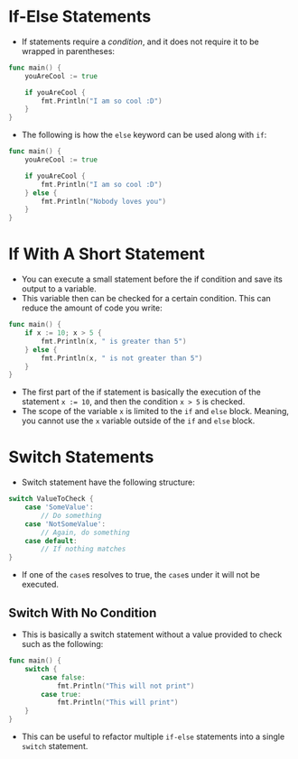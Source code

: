 # If-Else Statements
+ If statements require a *condition*, and it does not require it to be wrapped in parentheses:
```go
func main() {
    youAreCool := true

    if youAreCool {
        fmt.Println("I am so cool :D")
    }
}
```

+ The following is how the `else` keyword can be used along with `if`:
```go
func main() {
    youAreCool := true

    if youAreCool {
        fmt.Println("I am so cool :D")
    } else {
        fmt.Println("Nobody loves you")
    }
}
```

# If With A Short Statement
+ You can execute a small statement before the if condition and save its output to a variable.
+ This variable then can be checked for a certain condition. This can reduce the amount of code you write:
```go
func main() {
    if x := 10; x > 5 {
        fmt.Println(x, " is greater than 5")
    } else {
        fmt.Println(x, " is not greater than 5")
    }
}
```
+ The first part of the if statement is basically the execution of the statement `x := 10`, and then the condition `x > 5` is checked.
+ The scope of the variable `x` is limited to the `if` and `else` block. Meaning, you cannot use the `x` variable outside of the `if` and `else` block.

# Switch Statements
+ Switch statement have the following structure:
```go
switch ValueToCheck {
    case 'SomeValue':
        // Do something
    case 'NotSomeValue':
        // Again, do something
    case default:
        // If nothing matches
}
```
+ If one of the `case`s resolves to true, the `case`s under it will not be executed.

## Switch With No Condition
+ This is basically a switch statement without a value provided to check such as the following:
```go
func main() {
    switch {
        case false:
            fmt.Println("This will not print")
        case true:
            fmt.Println("This will print")
    }
}
```
+ This can be useful to refactor multiple `if-else` statements into a single `switch` statement.

